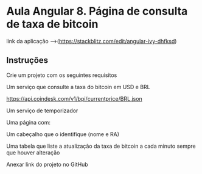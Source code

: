 # Aula Angular 8. Página de consulta de taxa de bitcoin

link da aplicação -->(https://stackblitz.com/edit/angular-ivy-dhfksd)

## Instruções
Crie um projeto com os seguintes requisitos

Um serviço que consulte a taxa do bitcoin em USD e BRL

https://api.coindesk.com/v1/bpi/currentprice/BRL.json 

Um serviço de temporizador

Uma página com:

Um cabeçalho que o identifique (nome e RA)

Uma tabela que liste a atualização da taxa de bitcoin a cada minuto sempre que houver alteração

Anexar link do projeto no GitHub
